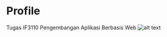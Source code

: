 # Profile
Tugas IF3110 Pengembangan Aplikasi Berbasis Web
![alt text](http://url/to/https://github.com/Ikhsan010/Profile/blob/master/screenshot.png)
